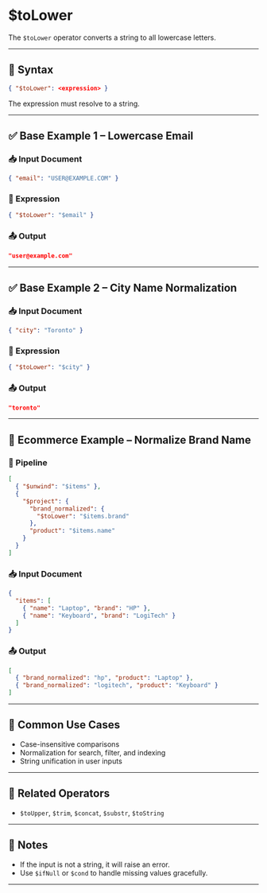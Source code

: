 # $toLower

The `$toLower` operator converts a string to all lowercase letters.

---

## 📌 Syntax

```json
{ "$toLower": <expression> }
```

The expression must resolve to a string.

---

## ✅ Base Example 1 – Lowercase Email

### 📥 Input Document

```json
{ "email": "USER@EXAMPLE.COM" }
```

### 📌 Expression

```json
{ "$toLower": "$email" }
```

### 📤 Output

```json
"user@example.com"
```

---

## ✅ Base Example 2 – City Name Normalization

### 📥 Input Document

```json
{ "city": "Toronto" }
```

### 📌 Expression

```json
{ "$toLower": "$city" }
```

### 📤 Output

```json
"toronto"
```

---

## 🧱 Ecommerce Example – Normalize Brand Name

### 📌 Pipeline

```json
[
  { "$unwind": "$items" },
  {
    "$project": {
      "brand_normalized": {
        "$toLower": "$items.brand"
      },
      "product": "$items.name"
    }
  }
]
```

### 📥 Input Document

```json
{
  "items": [
    { "name": "Laptop", "brand": "HP" },
    { "name": "Keyboard", "brand": "LogiTech" }
  ]
}
```

### 📤 Output

```json
[
  { "brand_normalized": "hp", "product": "Laptop" },
  { "brand_normalized": "logitech", "product": "Keyboard" }
]
```

---

## 🔧 Common Use Cases

- Case-insensitive comparisons
- Normalization for search, filter, and indexing
- String unification in user inputs

---

## 🔗 Related Operators

- `$toUpper`, `$trim`, `$concat`, `$substr`, `$toString`

---

## 🧠 Notes

- If the input is not a string, it will raise an error.
- Use `$ifNull` or `$cond` to handle missing values gracefully.

---
